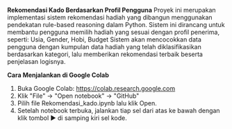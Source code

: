 **Rekomendasi Kado Berdasarkan Profil Pengguna**
Proyek ini merupakan implementasi sistem rekomendasi hadiah yang dibangun menggunakan pendekatan rule-based reasoning dalam Python. Sistem ini dirancang untuk membantu pengguna memilih hadiah yang sesuai dengan profil penerima, seperti: Usia, Gender, Hobi, Budget
Sistem akan mencocokkan data pengguna dengan kumpulan data hadiah yang telah diklasifikasikan berdasarkan kategori, lalu memberikan rekomendasi terbaik beserta penjelasan logisnya.

**Cara Menjalankan di Google Colab**
1.	Buka Google Colab:
https://colab.research.google.com
2.	Klik "File" → "Open notebook" → "GitHub"
3.	Pilih file Rekomendasi_kado.ipynb lalu klik Open.
4.	Setelah notebook terbuka, jalankan tiap sel dari atas ke bawah dengan klik tombol ▶️ di samping kiri sel kode.
